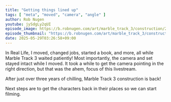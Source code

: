```yaml
---
title: "Getting things lined up"
tags: [ "meta", "moved", "camera", "angle" ]
author: Rob Nugen
youtube: jySdgLy2qUI
episode_image: https://b.robnugen.com/art/marble_track_3/construction/2025/2025_jun_02_set_up_in_yurigaoka_studio_1000.jpeg
episode_thumbnail: "https://b.robnugen.com/art/marble_track_3/construction/2025/thumbs/2025_jun_02_set_up_in_yurigaoka_studio.jpeg"
date: 2025-05-29T03:26:58+09:00
---
```


In Real Life, I moved, changed jobs, started a book, and more, all
while Marble Track 3 waited patiently!  Most importantly, the camera
and set stayed intact while I moved.  It took a while to get the
camera pointing in the right direction, but that was the ahem, focus
of this livestream.

After just over three years of chilling, Marble Track 3 construction is back!

Next steps are to get the characters back in their places so we can start filming.
